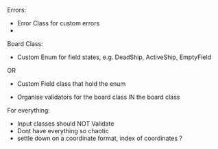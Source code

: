 Errors:

- Error Class for custom errors
- 



Board Class:
- Custom Enum for field states, e.g. DeadShip, ActiveShip, EmptyField

OR 

- Custom Field class that hold the enum 

- Organise validators for the board class IN the board class 


For everything: 
- Input classes should NOT Validate
- Dont have everything so chaotic
- settle down on a coordinate format, index of coordinates ?


